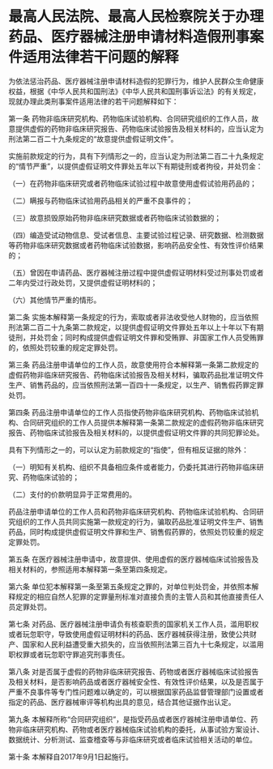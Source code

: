 # 最高人民法院、最高人民检察院关于办理药品、医疗器械注册申请材料造假刑事案件适用法律若干问题的解释

<!-- INFO END -->

为依法惩治药品、医疗器械注册申请材料造假的犯罪行为，维护人民群众生命健康权益，根据《中华人民共和国刑法》《中华人民共和国刑事诉讼法》的有关规定，现就办理此类刑事案件适用法律的若干问题解释如下：

第一条 药物非临床研究机构、药物临床试验机构、合同研究组织的工作人员，故意提供虚假的药物非临床研究报告、药物临床试验报告及相关材料的，应当认定为刑法第二百二十九条规定的“故意提供虚假证明文件”。

实施前款规定的行为，具有下列情形之一的，应当认定为刑法第二百二十九条规定的“情节严重”，以提供虚假证明文件罪处五年以下有期徒刑或者拘役，并处罚金：

（一）在药物非临床研究或者药物临床试验过程中故意使用虚假试验用药品的；

（二）瞒报与药物临床试验用药品相关的严重不良事件的；

（三）故意损毁原始药物非临床研究数据或者药物临床试验数据的；

（四）编造受试动物信息、受试者信息、主要试验过程记录、研究数据、检测数据等药物非临床研究数据或者药物临床试验数据，影响药品安全性、有效性评价结果的；

（五）曾因在申请药品、医疗器械注册过程中提供虚假证明材料受过刑事处罚或者二年内受过行政处罚，又提供虚假证明材料的；

（六）其他情节严重的情形。

第二条 实施本解释第一条规定的行为，索取或者非法收受他人财物的，应当依照刑法第二百二十九条第二款规定，以提供虚假证明文件罪处五年以上十年以下有期徒刑，并处罚金；同时构成提供虚假证明文件罪和受贿罪、非国家工作人员受贿罪的，依照处罚较重的规定定罪处罚。

第三条 药品注册申请单位的工作人员，故意使用符合本解释第一条第二款规定的虚假药物非临床研究报告、药物临床试验报告及相关材料，骗取药品批准证明文件生产、销售药品的，应当依照刑法第一百四十一条规定，以生产、销售假药罪定罪处罚。

第四条 药品注册申请单位的工作人员指使药物非临床研究机构、药物临床试验机构、合同研究组织的工作人员提供本解释第一条第二款规定的虚假药物非临床研究报告、药物临床试验报告及相关材料的，以提供虚假证明文件罪的共同犯罪论处。

具有下列情形之一的，可以认定为前款规定的“指使”，但有相反证据的除外：

（一）明知有关机构、组织不具备相应条件或者能力，仍委托其进行药物非临床研究、药物临床试验的；

（二）支付的价款明显异于正常费用的。

药品注册申请单位的工作人员和药物非临床研究机构、药物临床试验机构、合同研究组织的工作人员共同实施第一款规定的行为，骗取药品批准证明文件生产、销售药品，同时构成提供虚假证明文件罪和生产、销售假药罪的，依照处罚较重的规定定罪处罚。

第五条 在医疗器械注册申请中，故意提供、使用虚假的医疗器械临床试验报告及相关材料的，参照适用本解释第一条至第四条规定。

第六条 单位犯本解释第一条至第五条规定之罪的，对单位判处罚金，并依照本解释规定的相应自然人犯罪的定罪量刑标准对直接负责的主管人员和其他直接责任人员定罪处罚。

第七条 对药品、医疗器械注册申请负有核查职责的国家机关工作人员，滥用职权或者玩忽职守，导致使用虚假证明材料的药品、医疗器械获得注册，致使公共财产、国家和人民利益遭受重大损失的，应当依照刑法第三百九十七条规定，以滥用职权罪或者玩忽职守罪追究刑事责任。

第八条 对是否属于虚假的药物非临床研究报告、药物或者医疗器械临床试验报告及相关材料，是否影响药品或者医疗器械安全性、有效性评价结果，以及是否属于严重不良事件等专门性问题难以确定的，可以根据国家药品监督管理部门设置或者指定的药品、医疗器械审评等机构出具的意见，结合其他证据作出认定。

第九条 本解释所称“合同研究组织”，是指受药品或者医疗器械注册申请单位、药物非临床研究机构、药物或者医疗器械临床试验机构的委托，从事试验方案设计、数据统计、分析测试、监查稽查等与非临床研究或者临床试验相关活动的单位。

第十条 本解释自2017年9月1日起施行。

